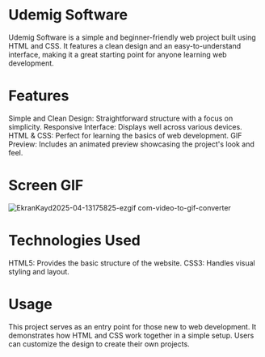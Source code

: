 # Udemig Software

Udemig Software is a simple and beginner-friendly web project built using HTML and CSS. It features a clean design and an easy-to-understand interface, making it a great starting point for anyone learning web development.

# Features 

Simple and Clean Design: Straightforward structure with a focus on simplicity.
Responsive Interface: Displays well across various devices.
HTML & CSS: Perfect for learning the basics of web development.
GIF Preview: Includes an animated preview showcasing the project's look and feel.

# Screen GIF
![EkranKayd2025-04-13175825-ezgif com-video-to-gif-converter](https://github.com/user-attachments/assets/71efbea6-debc-4d59-8c56-9d4b9e0d5da7)

# Technologies Used

HTML5: Provides the basic structure of the website.
CSS3: Handles visual styling and layout.

# Usage

This project serves as an entry point for those new to web development.
It demonstrates how HTML and CSS work together in a simple setup.
Users can customize the design to create their own projects.
